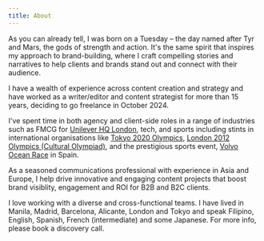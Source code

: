 ```yaml
---
title: About
---
```




As you can already tell, I was born on a Tuesday – the day named after Tyr and Mars, the gods of strength and action. It's the same spirit that inspires my approach to brand-building, where I craft compelling stories and narratives to help clients and brands stand out and connect with their audience.

I have a wealth of experience across content creation and strategy and have worked as a writer/editor and content strategist for more than 15 years, deciding to go freelance in October 2024. 

I've spent time in both agency and client-side roles in a range of industries such as FMCG for [Unilever HQ London](/work/unilever), tech, and sports including stints in international organisations like [Tokyo 2020 Olympics](/work/tokyo-2020), [London 2012 Olympics (Cultural Olympiad)](/work/london-2012), and the prestigious sports event, [Volvo Ocean Race](/work/volvo-ocean-race) in Spain.

As a seasoned communications professional with experience in Asia and Europe, I help drive innovative and engaging content projects that boost brand visiblity, engagement and ROI for B2B and B2C clients. 

I love working with a diverse and cross-functional teams. I have lived in Manila, Madrid, Barcelona, Alicante, London and Tokyo and speak Filipino, English, Spanish, French (intermediate) and some Japanese. For more info, please book a discovery call.